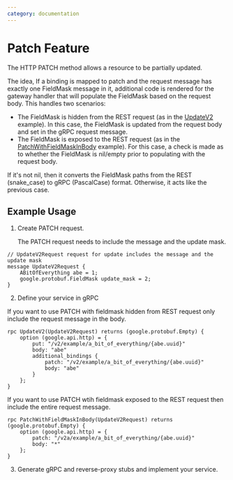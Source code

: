 ```yaml
---
category: documentation
---
```


# Patch Feature
The HTTP PATCH method allows a resource to be partially updated. 

The idea, If a binding is mapped to patch and the request message has exactly one FieldMask message in it, additional code is rendered for the gateway handler that will populate the FieldMask based on the request body.
This handles two scenarios: 
- The FieldMask is hidden from the REST request (as in the [UpdateV2](https://github.com/grpc-ecosystem/grpc-gateway/blob/master/examples/proto/examplepb/a_bit_of_everything.proto#L286) example). In this case, the FieldMask is updated from the request body and set in the gRPC request message.
- The FieldMask is exposed to the REST request (as in the [PatchWithFieldMaskInBody](https://github.com/grpc-ecosystem/grpc-gateway/blob/master/examples/proto/examplepb/a_bit_of_everything.proto#L295)  example). For this case, a check is made as to whether the FieldMask is nil/empty prior to populating with the request body. 

If it's not nil, then it converts the FieldMask paths from the REST (snake_case) to gRPC (PascalCase) format. Otherwise, it acts like the previous case.

## Example Usage
1. Create PATCH request. 

    The PATCH request needs to include the message and the update mask.
```golang 
// UpdateV2Request request for update includes the message and the update mask
message UpdateV2Request {
	ABitOfEverything abe = 1;
	google.protobuf.FieldMask update_mask = 2;
}
```
2. Define your service in gRPC

If you want to use PATCH with fieldmask hidden from REST request only include the request message in the body.

```golang
rpc UpdateV2(UpdateV2Request) returns (google.protobuf.Empty) {
	option (google.api.http) = {
		put: "/v2/example/a_bit_of_everything/{abe.uuid}"
		body: "abe"
		additional_bindings {
			patch: "/v2/example/a_bit_of_everything/{abe.uuid}"
			body: "abe"
		}
	};
}
```

If you want to use PATCH wtih fieldmask exposed to the REST request then include the entire request message.

```golang
rpc PatchWithFieldMaskInBody(UpdateV2Request) returns (google.protobuf.Empty) {
	option (google.api.http) = {
		patch: "/v2a/example/a_bit_of_everything/{abe.uuid}"
		body: "*"
    };
}
```

3. Generate gRPC and reverse-proxy stubs and implement your service.